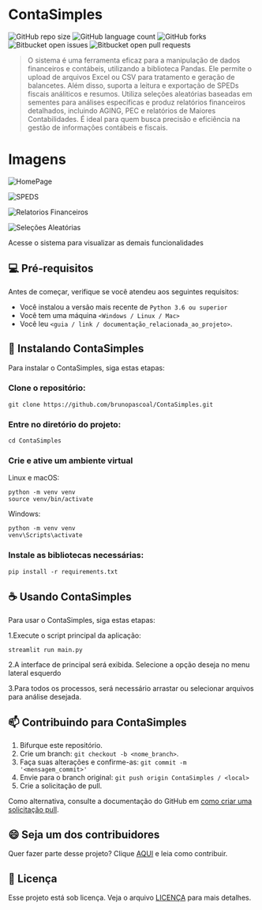 # ContaSimples

![GitHub repo size](https://img.shields.io/github/directory-file-count/brunopascoal/ContaSimples?style=for-the-badge)
![GitHub language count](https://img.shields.io/github/languages/top/brunopascoal/ContaSimples?style=for-the-badge)
![GitHub forks](https://img.shields.io/github/forks/brunopascoal/ContaSimples?style=for-the-badge)
![Bitbucket open issues](https://img.shields.io/bitbucket/issues/brunopascoal/ContaSimples?style=for-the-badge)
![Bitbucket open pull requests](https://img.shields.io/bitbucket/pr-raw/brunopascoal/ContaSimples?style=for-the-badge)

> O sistema é uma ferramenta eficaz para a manipulação de dados financeiros e contábeis, utilizando a biblioteca Pandas. Ele permite o upload de arquivos Excel ou CSV para tratamento e geração de balancetes. Além disso, suporta a leitura e exportação de SPEDs fiscais análiticos e resumos. Utiliza seleções aleatórias baseadas em sementes para análises específicas e produz relatórios financeiros detalhados, incluindo AGING, PEC e relatórios de Maiores Contabilidades. É ideal para quem busca precisão e eficiência na gestão de informações contábeis e fiscais.


# Imagens

![HomePage](https://github.com/user-attachments/assets/99abe7ec-a7bd-4b2f-89cf-833f92f1db19)

![SPEDS](https://github.com/user-attachments/assets/27a888fc-fb25-427c-9861-d973041667e6)

![Relatorios Financeiros](https://github.com/user-attachments/assets/d2c808b6-27b7-4cc0-9ce0-61f260689d9d)

![Seleções Aleatórias](https://github.com/user-attachments/assets/bd3d7ec5-8ac1-4877-b18f-c01e363ef232)

Acesse o sistema para visualizar as demais funcionalidades


## 💻 Pré-requisitos

Antes de começar, verifique se você atendeu aos seguintes requisitos:

<!---Estes são apenas requisitos de exemplo. Adicionar, duplicar ou remover conforme necessário--->

- Você instalou a versão mais recente de `Python 3.6 ou superior`
- Você tem uma máquina `<Windows / Linux / Mac>`
- Você leu `<guia / link / documentação_relacionada_ao_projeto>`.

## 🚀 Instalando ContaSimples

Para instalar o ContaSimples, siga estas etapas:

### Clone o repositório:

```
git clone https://github.com/brunopascoal/ContaSimples.git
```

### Entre no diretório do projeto:

```
cd ContaSimples
```

### Crie e ative um ambiente virtual

Linux e macOS:

```
python -m venv venv
source venv/bin/activate
```

Windows:

```
python -m venv venv
venv\Scripts\activate
```

### Instale as bibliotecas necessárias:

```
pip install -r requirements.txt
```


## ☕ Usando ContaSimples

Para usar o ContaSimples, siga estas etapas:

1.Execute o script principal da aplicação:

```
streamlit run main.py

```

2.A interface de principal será exibida. Selecione a opção deseja no menu lateral esquerdo

3.Para todos os processos, será necessário arrastar ou selecionar arquivos para análise desejada.


## 📫 Contribuindo para ContaSimples

1. Bifurque este repositório.
2. Crie um branch: `git checkout -b <nome_branch>`.
3. Faça suas alterações e confirme-as: `git commit -m '<mensagem_commit>'`
4. Envie para o branch original: `git push origin ContaSimples / <local>`
5. Crie a solicitação de pull.

Como alternativa, consulte a documentação do GitHub em [como criar uma solicitação pull](https://help.github.com/en/github/collaborating-with-issues-and-pull-requests/creating-a-pull-request).

## 😄 Seja um dos contribuidores<br>

Quer fazer parte desse projeto? Clique [AQUI](CONTRIBUTING.md) e leia como contribuir.

## 📝 Licença

Esse projeto está sob licença. Veja o arquivo [LICENÇA](LICENSE.md) para mais detalhes.



